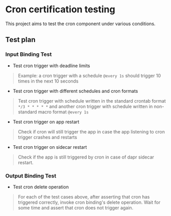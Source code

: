 # Cron certification testing

This project aims to test the cron component under various conditions.

## Test plan

### Input Binding Test

* Test cron trigger with deadline limits  
> Example: a cron trigger with a schedule `@every 1s` should trigger 10 times in the next 10 seconds
* Test cron trigger with different schedules and cron formats  
> Test cron trigger with schedule written in the standard crontab format `*/3 * * * * *` and another cron trigger with schedule written in non-standard macro format `@every 1s`
* Test cron trigger on app restart
> Check if cron will still trigger the app in case the app listening to cron trigger crashes and restarts
* Test cron trigger on sidecar restart
> Check if the app is still triggered by cron in case of dapr sidecar restart.

### Output Binding Test

* Test cron delete operation  
> For each of the test cases above, after asserting that cron has triggered correctly, invoke cron binding's delete operation. Wait for some time and assert that cron does not trigger again.
